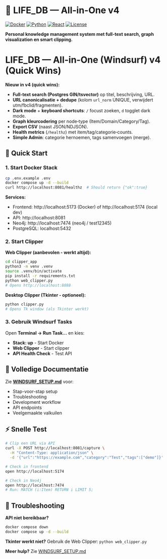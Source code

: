 # 🔖 LIFE_DB — All-in-One v4

[![Docker](https://img.shields.io/badge/Docker-Ready-blue.svg)](https://www.docker.com/)
[![Python](https://img.shields.io/badge/Python-3.9+-green.svg)](https://www.python.org/)
[![React](https://img.shields.io/badge/React-18-blue.svg)](https://reactjs.org/)
[![License](https://img.shields.io/badge/License-MIT-yellow.svg)](LICENSE)

**Personal knowledge management system met full-text search, graph visualization en smart clipping.**

# LIFE_DB — All-in-One (Windsurf) v4 (Quick Wins)

**Nieuw in v4 (quick wins):**
- **Full‑text search (Postgres GIN/tsvector)** op titel, beschrijving, URL.
- **URL canonicalisatie + dedupe** (kolom `url_norm` UNIQUE, verwijdert utm/fbclid/fragmenten).
- **Dark mode** + **keyboard shortcuts**: `/` focust zoeken, `d` togglet dark mode.
- **Graph kleurcodering** per node‑type (Item/Domain/Category/Tag).
- **Export CSV** (naast JSON/NDJSON).
- **Health metrics** (`/healthz`) met item/tag/categorie‑counts.
- **Simple Admin**: categorie hernoemen, tags samenvoegen (merge).

## 🚀 Quick Start

### 1. Start Docker Stack
```bash
cp .env.example .env
docker compose up -d --build
curl http://localhost:8081/healthz  # Should return {"ok":true}
```

**Services:**
- Frontend: http://localhost:5173 (Docker) of http://localhost:5174 (local dev)
- API: http://localhost:8081
- Neo4j: http://localhost:7474 (neo4j / test12345)
- PostgreSQL: localhost:5432

### 2. Start Clipper

**Web Clipper (aanbevolen - werkt altijd):**
```bash
cd clipper_app
python3 -m venv .venv
source .venv/bin/activate
pip install -r requirements.txt
python web_clipper.py
# Opens http://localhost:8888
```

**Desktop Clipper (Tkinter - optioneel):**
```bash
python clipper.py
# Opens Tk window (als Tkinter werkt)
```

### 3. Gebruik Windsurf Tasks

Open **Terminal → Run Task...** en kies:
- **Stack: up** - Start Docker
- **Web Clipper** - Start clipper
- **API Health Check** - Test API

## 📖 Volledige Documentatie

Zie **[WINDSURF_SETUP.md](./WINDSURF_SETUP.md)** voor:
- Stap-voor-stap setup
- Troubleshooting
- Development workflow
- API endpoints
- Veelgemaakte valkuilen

## ⚡ Snelle Test

```bash
# Clip een URL via API
curl -X POST http://localhost:8081/capture \
  -H "Content-Type: application/json" \
  -d '{"url":"https://example.com","category":"Test","tags":["demo"]}'

# Check in frontend
open http://localhost:5174

# Check in Neo4j
open http://localhost:7474
# Run: MATCH (i:Item) RETURN i LIMIT 5;
```

## 🔧 Troubleshooting

**API niet bereikbaar?**
```bash
docker compose down
docker compose up -d --build
```

**Tkinter werkt niet?**
Gebruik de Web Clipper: `python web_clipper.py`

**Meer hulp?** Zie [WINDSURF_SETUP.md](./WINDSURF_SETUP.md)


